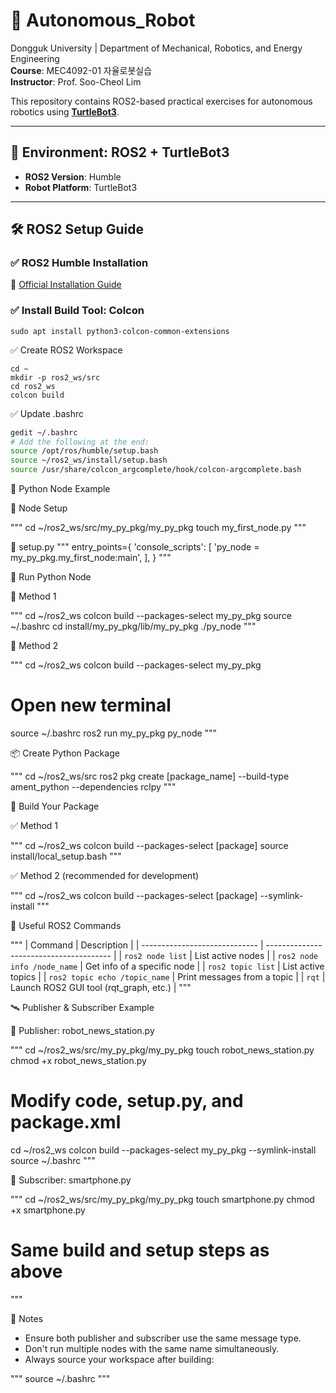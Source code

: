 # 🤖 Autonomous_Robot

Dongguk University | Department of Mechanical, Robotics, and Energy Engineering  
**Course**: MEC4092-01 자율로봇실습  
**Instructor**: Prof. Soo-Cheol Lim

This repository contains ROS2-based practical exercises for autonomous robotics using [**TurtleBot3**](https://emanual.robotis.com/docs/en/platform/turtlebot3/overview/).

---

## 🧱 Environment: ROS2 + TurtleBot3

- **ROS2 Version**: Humble
- **Robot Platform**: TurtleBot3

---

## 🛠️ ROS2 Setup Guide

### ✅ ROS2 Humble Installation
📄 [Official Installation Guide](https://docs.ros.org/en/humble/Installation/Ubuntu-Install-Debians.html)

### ✅ Install Build Tool: Colcon

```
sudo apt install python3-colcon-common-extensions
```

✅ Create ROS2 Workspace

```
cd ~
mkdir -p ros2_ws/src
cd ros2_ws
colcon build
```

✅ Update .bashrc

```bash
gedit ~/.bashrc
# Add the following at the end:
source /opt/ros/humble/setup.bash
source ~/ros2_ws/install/setup.bash
source /usr/share/colcon_argcomplete/hook/colcon-argcomplete.bash
```

🐍 Python Node Example

📁 Node Setup

"""
cd ~/ros2_ws/src/my_py_pkg/my_py_pkg
touch my_first_node.py
"""

🔧 setup.py
"""
entry_points={
    'console_scripts': [
        'py_node = my_py_pkg.my_first_node:main',
    ],
}
"""

🚀 Run Python Node

🔹 Method 1

"""
cd ~/ros2_ws
colcon build --packages-select my_py_pkg
source ~/.bashrc
cd install/my_py_pkg/lib/my_py_pkg
./py_node
"""

🔹 Method 2

"""
cd ~/ros2_ws
colcon build --packages-select my_py_pkg
# Open new terminal
source ~/.bashrc
ros2 run my_py_pkg py_node
"""

📦 Create Python Package

"""
cd ~/ros2_ws/src
ros2 pkg create [package_name] --build-type ament_python --dependencies rclpy
"""

🧪 Build Your Package

✅ Method 1

"""
cd ~/ros2_ws
colcon build --packages-select [package]
source install/local_setup.bash
"""

✅ Method 2 (recommended for development)

"""
cd ~/ros2_ws
colcon build --packages-select [package] --symlink-install
"""

🧰 Useful ROS2 Commands

"""
| Command                       | Description                             |
| ----------------------------- | --------------------------------------- |
| `ros2 node list`              | List active nodes                       |
| `ros2 node info /node_name`   | Get info of a specific node             |
| `ros2 topic list`             | List active topics                      |
| `ros2 topic echo /topic_name` | Print messages from a topic             |
| `rqt`                         | Launch ROS2 GUI tool (rqt\_graph, etc.) |
"""

🛰️ Publisher & Subscriber Example

📝 Publisher: robot_news_station.py

"""
cd ~/ros2_ws/src/my_py_pkg/my_py_pkg
touch robot_news_station.py
chmod +x robot_news_station.py
# Modify code, setup.py, and package.xml
cd ~/ros2_ws
colcon build --packages-select my_py_pkg --symlink-install
source ~/.bashrc
"""

📝 Subscriber: smartphone.py

"""
cd ~/ros2_ws/src/my_py_pkg/my_py_pkg
touch smartphone.py
chmod +x smartphone.py
# Same build and setup steps as above
"""


📎 Notes

- Ensure both publisher and subscriber use the same message type.
- Don't run multiple nodes with the same name simultaneously.
- Always source your workspace after building:

"""
source ~/.bashrc
"""


